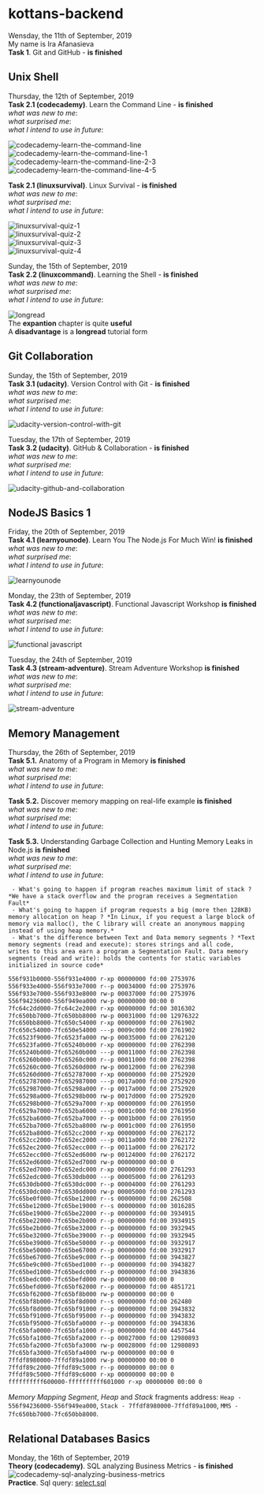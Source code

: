 # kottans-backend
Wensday, the 11th of September, 2019  
My name is Ira Afanasieva  
**Task 1**. Git and GitHub - **is finished**  

## Unix Shell

Thursday, the 12th of September, 2019  
**Task 2.1 (codecademy)**. Learn the Command Line - **is finished**  
_what was new to me_:  
_what surprised me_:  
_what I intend to use in future_:  

![codecademy-learn-the-command-line](task_unix_shell/codecademy-learn-the-command-line.png)  
![codecademy-learn-the-command-line-1](task_unix_shell/codecademy-learn-the-command-line-1.png)  
![codecademy-learn-the-command-line-2-3](task_unix_shell/codecademy-learn-the-command-line-2-3.png)  
![codecademy-learn-the-command-line-4-5](task_unix_shell/codecademy-learn-the-command-line-4-5.png) 

**Task 2.1 (linuxsurvival)**. Linux Survival - **is finished**   
_what was new to me_:  
_what surprised me_:  
_what I intend to use in future_:  

![linuxsurvival-quiz-1](task_unix_shell/linuxsurvival-quiz-1.png)  
![linuxsurvival-quiz-2](task_unix_shell/linuxsurvival-quiz-2.png)  
![linuxsurvival-quiz-3](task_unix_shell/linuxsurvival-quiz-3.png)  
![linuxsurvival-quiz-4](task_unix_shell/linuxsurvival-quiz-4.png)  

Sunday, the 15th of September, 2019  
**Task 2.2 (linuxcommand)**. Learning the Shell - **is finished**  
_what was new to me_:  
_what surprised me_:  
_what I intend to use in future_:  

![longread](task_unix_shell/long_read.png)  
The **expantion** chapter is quite **useful**  
A **disadvantage** is a **longread** tutorial form  

## Git Collaboration

Sunday, the 15th of September, 2019  
**Task 3.1 (udacity)**. Version Control with Git - **is finished**  
_what was new to me_:  
_what surprised me_:  
_what I intend to use in future_:  

![udacity-version-control-with-git](task_git_collaboration/udacity-version-control-with-git.png)  

Tuesday, the 17th of September, 2019  
**Task 3.2 (udacity)**. GitHub & Collaboration - **is finished**  
_what was new to me_:  
_what surprised me_:  
_what I intend to use in future_:  

![udacity-github-and-collaboration](task_git_collaboration/udacity-github-and-collaboration.png)  

## NodeJS Basics 1

Friday, the 20th of September, 2019  
**Task 4.1 (learnyounode)**. Learn You The Node.js For Much Win! **is finished**  
_what was new to me_:  
_what surprised me_:  
_what I intend to use in future_:  

![learnyounode](node_basic_1/learnyounode.png)  

Monday, the 23th of September, 2019  
**Task 4.2 (functionaljavascript)**. Functional Javascript Workshop **is finished**  
_what was new to me_:  
_what surprised me_:  
_what I intend to use in future_:  

![functional javascript](node_basic_1/functional-javascript.png)  

Tuesday, the 24th of September, 2019  
**Task 4.3 (stream-adventure)**. Stream Adventure Workshop **is finished**  
_what was new to me_:  
_what surprised me_:  
_what I intend to use in future_:  

![stream-adventure](node_basic_1/stream-adventure.png)  

## Memory Management

Thursday, the 26th of September, 2019  
**Task 5.1.** Anatomy of a Program in Memory **is finished**  
_what was new to me_:  
_what surprised me_:  
_what I intend to use in future_:  

**Task 5.2.** Discover memory mapping on real-life example **is finished**  
_what was new to me_:  
_what surprised me_:  
_what I intend to use in future_:  

**Task 5.3.** Understanding Garbage Collection and Hunting Memory Leaks in Node.js **is finished**  
_what was new to me_:  
_what surprised me_:  
_what I intend to use in future_:  

     - What's going to happen if program reaches maximum limit of stack ? *We have a stack overflow and the program receives a Segmentation Fault*  
     - What's going to happen if program requests a big (more then 128KB) memory allocation on heap ? *In Linux, if you request a large block of memory via malloc(), the C library will create an anonymous mapping instead of using heap memory.*  
     - What's the difference between Text and Data memory segments ? *Text memory segments (read and execute): stores strings and all code, writes to this area earn a program a Segmentation Fault. Data memory segments (read and write): holds the contents for static variables initialized in source code*  

```md
556f931b0000-556f931e4000 r-xp 00000000 fd:00 2753976                    /usr/bin/xfce4-terminal
556f933e4000-556f933e7000 r--p 00034000 fd:00 2753976                    /usr/bin/xfce4-terminal
556f933e7000-556f933e8000 rw-p 00037000 fd:00 2753976                    /usr/bin/xfce4-terminal
556f94236000-556f949ea000 rw-p 00000000 00:00 0                          [heap]
7fc64c2dd000-7fc64c2e2000 r-xp 00000000 fd:00 3016302                    /usr/lib/x86_64-linux-gnu/gdk-pixbuf-2.0/2.10.0/loaders/libpixbufloader-png.so
7fc650bb7000-7fc650bb8000 rw-p 00031000 fd:00 12976322                   /lib/x86_64-linux-gnu/libexpat.so.1.6.7
7fc650bb8000-7fc650c54000 r-xp 00000000 fd:00 2761902                    /usr/lib/x86_64-linux-gnu/libharfbuzz.so.0.10702.0
7fc650c54000-7fc650e54000 ---p 0009c000 fd:00 2761902                    /usr/lib/x86_64-linux-gnu/libharfbuzz.so.0.10702.0
7fc6523f9000-7fc6523fa000 rw-p 00035000 fd:00 2762120                    /usr/lib/x86_64-linux-gnu/libnettle.so.6.4
7fc6523fa000-7fc65240b000 r-xp 00000000 fd:00 2762398                    /usr/lib/x86_64-linux-gnu/libtasn1.so.6.5.5
7fc65240b000-7fc65260b000 ---p 00011000 fd:00 2762398                    /usr/lib/x86_64-linux-gnu/libtasn1.so.6.5.5
7fc65260b000-7fc65260c000 r--p 00011000 fd:00 2762398                    /usr/lib/x86_64-linux-gnu/libtasn1.so.6.5.5
7fc65260c000-7fc65260d000 rw-p 00012000 fd:00 2762398                    /usr/lib/x86_64-linux-gnu/libtasn1.so.6.5.5
7fc65260d000-7fc652787000 r-xp 00000000 fd:00 2752920                    /usr/lib/x86_64-linux-gnu/libunistring.so.2.1.0
7fc652787000-7fc652987000 ---p 0017a000 fd:00 2752920                    /usr/lib/x86_64-linux-gnu/libunistring.so.2.1.0
7fc652987000-7fc65298a000 r--p 0017a000 fd:00 2752920                    /usr/lib/x86_64-linux-gnu/libunistring.so.2.1.0
7fc65298a000-7fc65298b000 rw-p 0017d000 fd:00 2752920                    /usr/lib/x86_64-linux-gnu/libunistring.so.2.1.0
7fc65298b000-7fc6529a7000 r-xp 00000000 fd:00 2761950                    /usr/lib/x86_64-linux-gnu/libidn2.so.0.3.3
7fc6529a7000-7fc652ba6000 ---p 0001c000 fd:00 2761950                    /usr/lib/x86_64-linux-gnu/libidn2.so.0.3.3
7fc652ba6000-7fc652ba7000 r--p 0001b000 fd:00 2761950                    /usr/lib/x86_64-linux-gnu/libidn2.so.0.3.3
7fc652ba7000-7fc652ba8000 rw-p 0001c000 fd:00 2761950                    /usr/lib/x86_64-linux-gnu/libidn2.so.0.3.3
7fc652ba8000-7fc652cc2000 r-xp 00000000 fd:00 2762172                    /usr/lib/x86_64-linux-gnu/libp11-kit.so.0.3.0
7fc652cc2000-7fc652ec2000 ---p 0011a000 fd:00 2762172                    /usr/lib/x86_64-linux-gnu/libp11-kit.so.0.3.0
7fc652ec2000-7fc652ecc000 r--p 0011a000 fd:00 2762172                    /usr/lib/x86_64-linux-gnu/libp11-kit.so.0.3.0
7fc652ecc000-7fc652ed6000 rw-p 00124000 fd:00 2762172                    /usr/lib/x86_64-linux-gnu/libp11-kit.so.0.3.0
7fc652ed6000-7fc652ed7000 rw-p 00000000 00:00 0 
7fc652ed7000-7fc652edc000 r-xp 00000000 fd:00 2761293                    /usr/lib/x86_64-linux-gnu/libXdmcp.so.6.0.0
7fc652edc000-7fc6530db000 ---p 00005000 fd:00 2761293                    /usr/lib/x86_64-linux-gnu/libXdmcp.so.6.0.0
7fc6530db000-7fc6530dc000 r--p 00004000 fd:00 2761293                    /usr/lib/x86_64-linux-gnu/libXdmcp.so.6.0.0
7fc6530dc000-7fc6530dd000 rw-p 00005000 fd:00 2761293                    /usr/lib/x86_64-linux-gnu/libXdmcp.so.6.0.0
7fc65be0f000-7fc65be12000 r--s 00000000 fd:00 262508                     /var/cache/fontconfig/e13b20fdb08344e0e664864cc2ede53d-le64.cache-7
7fc65be12000-7fc65be19000 r--s 00000000 fd:00 3016285                    /usr/lib/x86_64-linux-gnu/gconv/gconv-modules.cache
7fc65be19000-7fc65be22000 r--p 00000000 fd:00 3934915                    /usr/share/icons/Adwaita/icon-theme.cache
7fc65be22000-7fc65be2b000 r--p 00000000 fd:00 3934915                    /usr/share/icons/Adwaita/icon-theme.cache
7fc65be2b000-7fc65be32000 r--p 00000000 fd:00 3932945                    /usr/share/icons/hicolor/icon-theme.cache
7fc65be32000-7fc65be39000 r--p 00000000 fd:00 3932945                    /usr/share/icons/hicolor/icon-theme.cache
7fc65be39000-7fc65be50000 r--p 00000000 fd:00 3932917                    /usr/share/icons/gnome/icon-theme.cache
7fc65be50000-7fc65be67000 r--p 00000000 fd:00 3932917                    /usr/share/icons/gnome/icon-theme.cache
7fc65be67000-7fc65be9c000 r--p 00000000 fd:00 3943827                    /usr/share/icons/elementary-xfce/icon-theme.cache
7fc65be9c000-7fc65bed1000 r--p 00000000 fd:00 3943827                    /usr/share/icons/elementary-xfce/icon-theme.cache
7fc65bed1000-7fc65bedc000 r--p 00000000 fd:00 3943836                    /usr/share/icons/elementary-xfce-darker/icon-theme.cache
7fc65bedc000-7fc65befd000 rw-p 00000000 00:00 0 
7fc65befd000-7fc65bf62000 r--p 00000000 fd:00 4851721                    /usr/share/themes/Greybird/gtk-3.0/gtk.gresource
7fc65bf62000-7fc65bf8b000 rw-p 00000000 00:00 0 
7fc65bf8b000-7fc65bf8d000 r--s 00000000 fd:00 262480                     /var/cache/fontconfig/6afa1bb216ce958c1589e297e8008489-le64.cache-7
7fc65bf8d000-7fc65bf91000 r--p 00000000 fd:00 3943832                    /usr/share/icons/elementary-xfce-dark/icon-theme.cache
7fc65bf91000-7fc65bf95000 r--p 00000000 fd:00 3943832                    /usr/share/icons/elementary-xfce-dark/icon-theme.cache
7fc65bf95000-7fc65bfa0000 r--p 00000000 fd:00 3943836                    /usr/share/icons/elementary-xfce-darker/icon-theme.cache
7fc65bfa0000-7fc65bfa1000 r--p 00000000 fd:00 4457544                    /usr/share/locale-langpack/en/LC_MESSAGES/gtk30.mo
7fc65bfa1000-7fc65bfa2000 r--p 00027000 fd:00 12980893                   /lib/x86_64-linux-gnu/ld-2.27.so
7fc65bfa2000-7fc65bfa3000 rw-p 00028000 fd:00 12980893                   /lib/x86_64-linux-gnu/ld-2.27.so
7fc65bfa3000-7fc65bfa4000 rw-p 00000000 00:00 0 
7ffdf8980000-7ffdf89a1000 rw-p 00000000 00:00 0                          [stack]
7ffdf89c2000-7ffdf89c5000 r--p 00000000 00:00 0                          [vvar]
7ffdf89c5000-7ffdf89c6000 r-xp 00000000 00:00 0                          [vdso]
ffffffffff600000-ffffffffff601000 r-xp 00000000 00:00 0                  [vsyscall]
```
_Memory Mapping Segment_, _Heap_ and _Stack_ fragments address: `Heap - 556f94236000-556f949ea000`, `Stack - 7ffdf8980000-7ffdf89a1000`, `MMS - 7fc650bb7000-7fc650bb8000`.

## Relational Databases Basics  

Monday, the 16th of September, 2019  
**Theory (codecademy)**. SQL analyzing Business Metrics - **is finished**  
![codecademy-sql-analyzing-business-metrics](sql_basics/codecademy-sql-analyzing-business-metrics.png)  
**Practice**. Sql query: [select.sql](sql_basics/select.sql)
